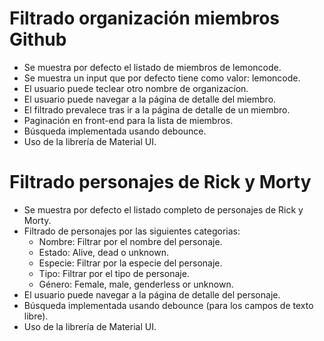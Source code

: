 # Filtrado organización miembros Github

- Se muestra por defecto el listado de miembros de lemoncode.
- Se muestra un input que por defecto tiene como valor: lemoncode.
- El usuario puede teclear otro nombre de organizacíon.
- El usuario puede navegar a la página de detalle del miembro.
- El filtrado prevalece tras ir a la página de detalle de un miembro.
- Paginación en front-end para la lista de miembros.
- Búsqueda implementada usando debounce.
- Uso de la librería de Material UI.

# Filtrado personajes de Rick y Morty

- Se muestra por defecto el listado completo de personajes de Rick y Morty.
- Filtrado de personajes por las siguientes categorias: 
  - Nombre: Filtrar por el nombre del personaje.
  - Estado: Alive, dead o unknown.
  - Especie: Filtrar por la especie del personaje.
  - Tipo: Filtrar por el tipo de personaje.
  - Género: Female, male, genderless or unknown.
- El usuario puede navegar a la página de detalle del personaje.
- Búsqueda implementada usando debounce (para los campos de texto libre).
- Uso de la librería de Material UI.
